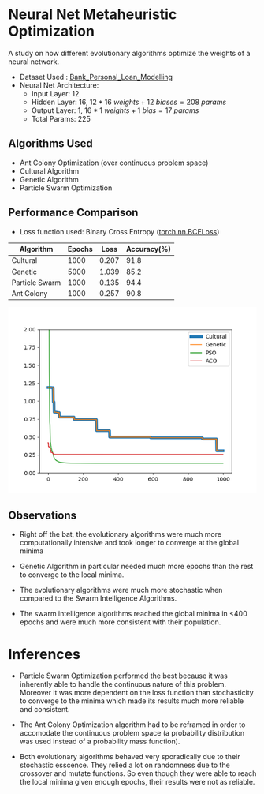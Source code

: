 
# Neural Net Metaheuristic Optimization

A study on how different evolutionary algorithms optimize the weights of a neural network.

- Dataset Used : [Bank_Personal_Loan_Modelling](https://www.kaggle.com/datasets/krantiswalke/bank-personal-loan-modelling)
- Neural Net Architecture: 
     - Input Layer: 12
     - Hidden Layer: 16, $12*16\ weights + 12\ biases = 208\ params$
     - Output Layer: 1, $16*1\ weights + 1\ bias = 17\ params$
     - Total Params: 225



## Algorithms Used

- Ant Colony Optimization (over continuous problem space)
- Cultural Algorithm
- Genetic Algorithm
- Particle Swarm Optimization
## Performance Comparison

- Loss function used: Binary Cross Entropy ([torch.nn.BCELoss](https://pytorch.org/docs/stable/generated/torch.nn.BCELoss.html))

| Algorithm      | Epochs | Loss  | Accuracy(%) |
|----------------|--------|-------|-------------|
| Cultural       | 1000   | 0.207 | 91.8        |
| Genetic        | 5000   | 1.039 | 85.2        |
| Particle Swarm | 1000   | 0.135 | 94.4        |
| Ant Colony     | 1000   | 0.257 | 90.8        |

![alt text](https://github.com/lemontree404/Neural-Net-Evolutionary-Optimization/blob/main/figs/f1.png)


## Observations

- Right off the bat, the evolutionary algorithms were much more computationally intensive and took longer to converge at the global minima

- Genetic Algorithm in particular needed much more epochs than the rest to converge to the local minima.

- The evolutionary algorithms were much more stochastic when compared to the Swarm Intelligence Algorithms.

- The swarm intelligence algorithms reached the global minima in <400 epochs and were much more consistent with their population.
# Inferences

- Particle Swarm Optimization performed the best because it was inherently able to handle the continuous nature of this problem. Moreover it was more dependent on the loss function than stochasticity to converge to the minima which made its results much more reliable and consistent.

- The Ant Colony Optimization algorithm had to be reframed in order to accomodate the continuous problem space (a probability distribution was used instead of a probability mass function).

- Both evolutionary algorithms behaved very sporadically due to their stochastic esscence. They relied a lot on randomness due to the crossover and mutate functions. So even though they were able to reach the local minima given enough epochs, their results were not as reliable.
